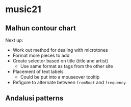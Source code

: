 # music21

## Malhun contour chart
Next up:
* Work out method for dealing with microtones
* Format more pieces to add
* Create selector based on title (title and artist)
    * Use same format as tags from the other site
* Placement of text labels
    * Could be put into a mouseover tooltip
* Refigure to alternate between `fromRoot` and `frequency`

## Andalusi patterns
